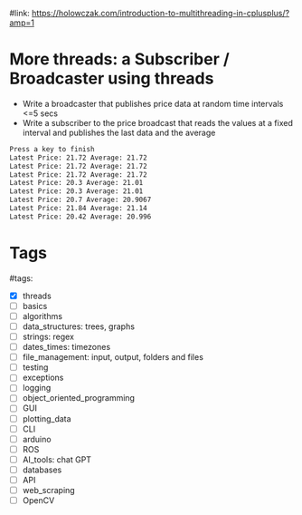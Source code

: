 #link: https://holowczak.com/introduction-to-multithreading-in-cplusplus/?amp=1

# More threads: a Subscriber / Broadcaster using threads

- Write a broadcaster that publishes price data at random time intervals <=5 secs
- Write a subscriber to the price broadcast that reads the values at a fixed interval and publishes the last data and the average 

```bash
Press a key to finish
Latest Price: 21.72 Average: 21.72
Latest Price: 21.72 Average: 21.72
Latest Price: 21.72 Average: 21.72
Latest Price: 20.3 Average: 21.01
Latest Price: 20.3 Average: 21.01
Latest Price: 20.7 Average: 20.9067
Latest Price: 21.84 Average: 21.14
Latest Price: 20.42 Average: 20.996
```


# Tags
#tags: 
- [x] threads
- [ ] basics
- [ ] algorithms
- [ ] data_structures: trees, graphs
- [ ] strings: regex
- [ ] dates_times: timezones
- [ ] file_management: input, output, folders and files
- [ ] testing
- [ ] exceptions
- [ ] logging
- [ ] object_oriented_programming
- [ ] GUI
- [ ] plotting_data
- [ ] CLI
- [ ] arduino
- [ ] ROS
- [ ] AI_tools: chat GPT
- [ ] databases
- [ ] API
- [ ] web_scraping
- [ ] OpenCV